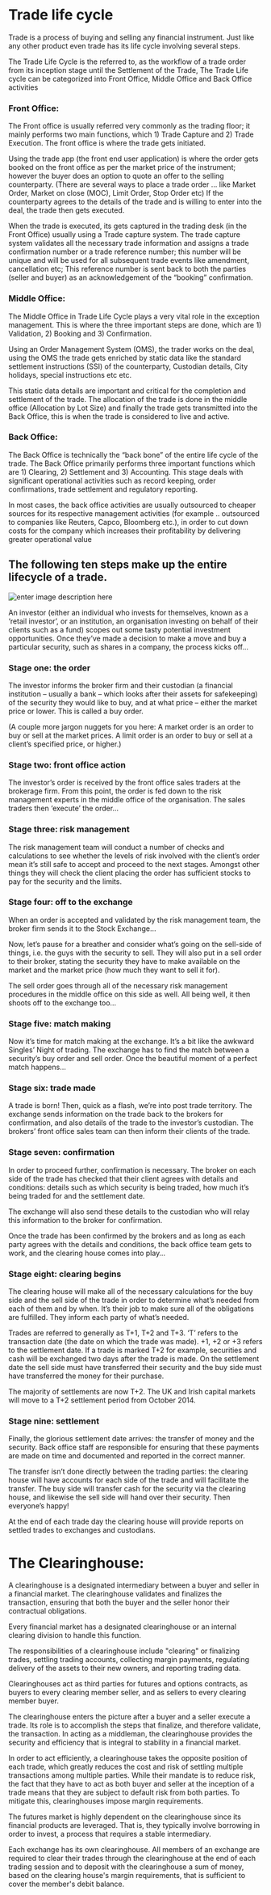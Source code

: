 
# Trade life cycle

Trade is a process of buying and selling any financial instrument.
Just like any other product even trade has its life cycle involving several steps.

The Trade Life Cycle is the referred to, as the workflow of a trade order from its inception stage until the Settlement of the Trade, The Trade Life cycle can be categorized into Front Office, Middle Office and Back Office activities

### Front Office: 
The Front office is usually referred very commonly as the trading floor; it mainly performs two main functions, which 1) Trade Capture and 2) Trade Execution. The front office is where the trade gets initiated.

Using the trade app (the front end user application) is where the order gets booked on the front office as per the market price of the instrument; however the buyer does an option to quote an offer to the selling counterparty. (There are several ways to place a trade order … like Market Order, Market on close (MOC), Limit Order, Stop Order etc) If the counterparty agrees to the details of the trade and is willing to enter into the deal, the trade then gets executed.

When the trade is executed, its gets captured in the trading desk (in the Front Office) usually using a Trade capture system. The trade capture system validates all the necessary trade information and assigns a trade confirmation number or a trade reference number; this number will be unique and will be used for all subsequent trade events like amendment, cancellation etc; This reference number is sent back to both the parties (seller and buyer) as an acknowledgement of the “booking” confirmation.

### Middle Office:
The Middle Office in Trade Life Cycle plays a very vital role in the exception management. This is where the three important steps are done, which are 1) Validation, 2) Booking and 3) Confirmation.

Using an Order Management System (OMS), the trader works on the deal, using the OMS the trade gets enriched by static data like the standard settlement instructions (SSI) of the counterparty, Custodian details, City holidays, special instructions etc etc.

This static data details are important and critical for the completion and settlement of the trade. The allocation of the trade is done in the middle office (Allocation by Lot Size) and finally the trade gets transmitted into the Back Office, this is when the trade is considered to live and active.


### Back Office:
 The Back Office is technically the “back bone” of the entire life cycle of the trade. The Back Office primarily performs three important functions which are 1) Clearing, 2) Settlement and 3) Accounting. This stage deals with significant operational activities such as record keeping, order confirmations, trade settlement and regulatory reporting.

In most cases, the back office activities are usually outsourced to cheaper sources for its respective management activities (for example .. outsourced to companies like Reuters, Capco, Bloomberg etc.), in order to cut down costs for the company which increases their profitability by delivering greater operational value

## The following ten steps make up the entire lifecycle of a trade.
 
![enter image description here](https://www.ksvali.com/wp-content/uploads/2009/04/trade_processing_1.png)


An investor (either an individual who invests for themselves, known as a ‘retail investor’, or an institution, an organisation investing on behalf of their clients such as a fund) scopes out some tasty potential investment opportunities. Once they’ve made a decision to make a move and buy a particular security, such as shares in a company, the process kicks off…

### Stage one: the order

The investor informs the broker firm and their custodian (a financial institution – usually a bank – which looks after their assets for safekeeping) of the security they would like to buy, and at what price – either the market price or lower. This is called a buy order.

(A couple more jargon nuggets for you here: A market order is an order to buy or sell at the market prices. A limit order is an order to buy or sell at a client’s specified price, or higher.)

### Stage two: front office action

The investor’s order is received by the front office sales traders at the brokerage firm. From this point, the order is fed down to the risk management experts in the middle office of the organisation. The sales traders then ‘execute’ the order…

### Stage three: risk management

The risk management team will conduct a number of checks and calculations to see whether the levels of risk involved with the client’s order mean it’s still safe to accept and proceed to the next stages. Amongst other things they will check the client placing the order has sufficient stocks to pay for the security and the limits.

### Stage four: off to the exchange

When an order is accepted and validated by the risk management team, the broker firm sends it to the Stock Exchange…

Now, let’s pause for a breather and consider what’s going on the sell-side of things, i.e. the guys with the security to sell. They will also put in a sell order to their broker, stating the security they have to make available on the market and the market price (how much they want to sell it for).

The sell order goes through all of the necessary risk management procedures in the middle office on this side as well. All being well, it then shoots off to the exchange too…

### Stage five: match making

Now it’s time for match making at the exchange. It’s a bit like the awkward Singles’ Night of trading. The exchange has to find the match between a security’s buy order and sell order. Once the beautiful moment of a perfect match happens…

### Stage six: trade made

A trade is born! Then, quick as a flash, we’re into post trade territory. The exchange sends information on the trade back to the brokers for confirmation, and also details of the trade to the investor’s custodian. The brokers’ front office sales team can then inform their clients of the trade.

### Stage seven: confirmation

In order to proceed further, confirmation is necessary. The broker on each side of the trade has checked that their client agrees with details and conditions: details such as which security is being traded, how much it’s being traded for and the settlement date.

The exchange will also send these details to the custodian who will relay this information to the broker for confirmation.

Once the trade has been confirmed by the brokers and as long as each party agrees with the details and conditions, the back office team gets to work, and the clearing house comes into play…

### Stage eight: clearing begins

The clearing house will make all of the necessary calculations for the buy side and the sell side of the trade in order to determine what’s needed from each of them and by when. It’s their job to make sure all of the obligations are fulfilled. They inform each party of what’s needed.

Trades are referred to generally as T+1, T+2 and T+3. ‘T’ refers to the transaction date (the date on which the trade was made). +1, +2 or +3 refers to the settlement date. If a trade is marked T+2 for example, securities and cash will be exchanged two days after the trade is made. On the settlement date the sell side must have transferred their security and the buy side must have transferred the money for their purchase.

The majority of settlements are now T+2. The UK and Irish capital markets will move to a T+2 settlement period from October 2014.

### Stage nine: settlement

Finally, the glorious settlement date arrives: the transfer of money and the security. Back office staff are responsible for ensuring that these payments are made on time and documented and reported in the correct manner.

The transfer isn’t done directly between the trading parties: the clearing house will have accounts for each side of the trade and will facilitate the transfer. The buy side will transfer cash for the security via the clearing house, and likewise the sell side will hand over their security. Then everyone’s happy!

At the end of each trade day the clearing house will provide reports on settled trades to exchanges and custodians.

# The Clearinghouse:
A clearinghouse is a designated intermediary between a buyer and seller in a financial market. The clearinghouse validates and finalizes the transaction, ensuring that both the buyer and the seller honor their contractual obligations.


Every financial market has a designated clearinghouse or an internal clearing division to handle this function.


The responsibilities of a clearinghouse include "clearing" or finalizing trades, settling trading accounts, collecting margin payments, regulating delivery of the assets to their new owners, and reporting trading data.

Clearinghouses act as third parties for futures and options contracts, as buyers to every clearing member seller, and as sellers to every clearing member buyer.

The clearinghouse enters the picture after a buyer and a seller execute a trade. Its role is to accomplish the steps that finalize, and therefore validate, the transaction. In acting as a middleman, the clearinghouse provides the security and efficiency that is integral to stability in a financial market.

In order to act efficiently, a clearinghouse takes the opposite position of each trade, which greatly reduces the cost and risk of settling multiple transactions among multiple parties. While their mandate is to reduce risk, the fact that they have to act as both buyer and seller at the inception of a trade means that they are subject to default risk from both parties. To mitigate this, clearinghouses impose margin requirements.

The futures market is highly dependent on the clearinghouse since its financial products are leveraged. That is, they typically involve borrowing in order to invest, a process that requires a stable intermediary.

Each exchange has its own clearinghouse. All members of an exchange are required to clear their trades through the clearinghouse at the end of each trading session and to deposit with the clearinghouse a sum of money, based on the clearing house's margin requirements, that is sufficient to cover the member's debit balance.
